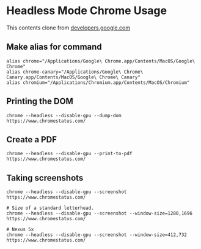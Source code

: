 # Headless Mode Chrome Usage
This contents clone from [developers.google.com](https://developers.google.com/web/updates/2017/04/headless-chrome)

## Make alias for command
```
alias chrome="/Applications/Google\ Chrome.app/Contents/MacOS/Google\ Chrome"
alias chrome-canary="/Applications/Google\ Chrome\ Canary.app/Contents/MacOS/Google\ Chrome\ Canary"
alias chromium="/Applications/Chromium.app/Contents/MacOS/Chromium"
```

## Printing the DOM
```
chrome --headless --disable-gpu --dump-dom https://www.chromestatus.com/
```

## Create a PDF
```
chrome --headless --disable-gpu --print-to-pdf https://www.chromestatus.com/
```

## Taking screenshots
```
chrome --headless --disable-gpu --screenshot https://www.chromestatus.com/

# Size of a standard letterhead.
chrome --headless --disable-gpu --screenshot --window-size=1280,1696 https://www.chromestatus.com/

# Nexus 5x
chrome --headless --disable-gpu --screenshot --window-size=412,732 https://www.chromestatus.com/
```
